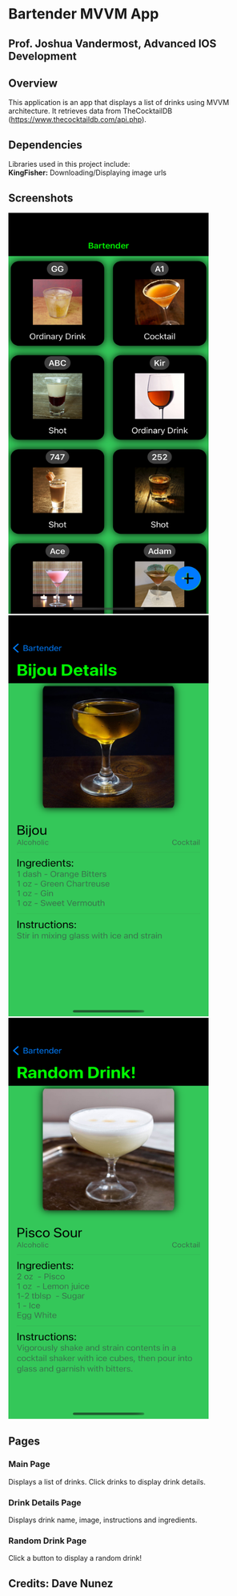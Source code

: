 # Bartender MVVM App
## Prof. Joshua Vandermost, Advanced IOS Development

## Overview
This application is an app that displays a list of drinks using MVVM 
architecture. It retrieves data from TheCocktailDB 
(https://www.thecocktaildb.com/api.php).  

## Dependencies
Libraries used in this project include:  
**KingFisher:** Downloading/Displaying image urls  

## Screenshots
<img src="./screenshots/bartender_home.png" width="400" height="800">
<img src="./screenshots/bartender_details.png" width="400" height="800">
<img src="./screenshots/bartender_random.png" width="400" height="800">

## Pages

### Main Page
Displays a list of drinks. Click drinks to display drink details.  

### Drink Details Page
Displays drink name, image, instructions and ingredients.  

### Random Drink Page
Click a button to display a random drink!  

## Credits: Dave Nunez
